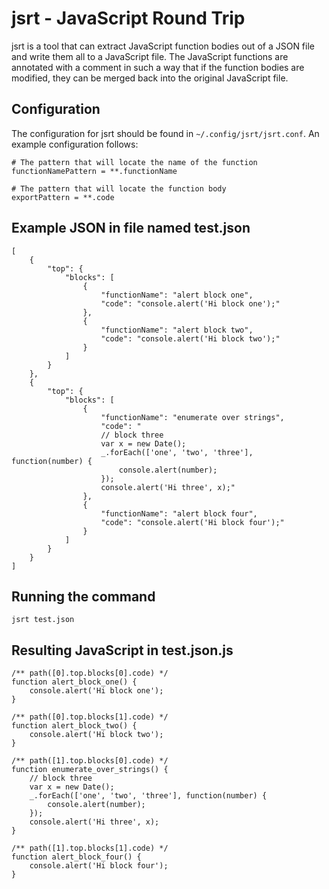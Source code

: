 # jsrt - JavaScript Round Trip

jsrt is a tool that can extract JavaScript function bodies out of a JSON file
and write them all to a JavaScript file. The JavaScript functions are annotated
with a comment in such a way that if the function bodies are modified, they can
be merged back into the original JavaScript file.

## Configuration

The configuration for jsrt should be found in `~/.config/jsrt/jsrt.conf`. An
example configuration follows:

```
# The pattern that will locate the name of the function
functionNamePattern = **.functionName

# The pattern that will locate the function body
exportPattern = **.code
```

## Example JSON in file named test.json

```
[
    {
        "top": {
            "blocks": [
                {
                    "functionName": "alert block one",
                    "code": "console.alert('Hi block one');"
                },
                {
                    "functionName": "alert block two",
                    "code": "console.alert('Hi block two');"
                }
            ]
        }
    },
    {
        "top": {
            "blocks": [
                {
                    "functionName": "enumerate over strings",
                    "code": "
                    // block three
                    var x = new Date();
                    _.forEach(['one', 'two', 'three'], function(number) {
                        console.alert(number);
                    });
                    console.alert('Hi three', x);"
                },
                {
                    "functionName": "alert block four",
                    "code": "console.alert('Hi block four');"
                }
            ]
        }
    }
]

```

## Running the command

```
jsrt test.json
```

## Resulting JavaScript in test.json.js

```
/** path([0].top.blocks[0].code) */
function alert_block_one() {
    console.alert('Hi block one');
}

/** path([0].top.blocks[1].code) */
function alert_block_two() {
    console.alert('Hi block two');
}

/** path([1].top.blocks[0].code) */
function enumerate_over_strings() {
    // block three
    var x = new Date();
    _.forEach(['one', 'two', 'three'], function(number) {
        console.alert(number);
    });
    console.alert('Hi three', x);
}

/** path([1].top.blocks[1].code) */
function alert_block_four() {
    console.alert('Hi block four');
}
```
